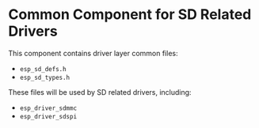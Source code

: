 # Common Component for SD Related Drivers

This component contains driver layer common files:
- `esp_sd_defs.h`
- `esp_sd_types.h`

These files will be used by SD related drivers, including:

- `esp_driver_sdmmc`
- `esp_driver_sdspi`
